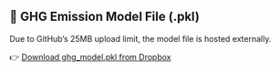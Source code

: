 ## 🔗 GHG Emission Model File (.pkl)

Due to GitHub’s 25MB upload limit, the model file is hosted externally.

👉 [Download ghg_model.pkl from Dropbox](https://www.dropbox.com/scl/fi/kazrn03gmolhaxox8jtvw/ghg_model.pkl?rlkey=hj9r5cac21q64lgnuu8qy5rhe&st=qtwospw0&dl=1)

